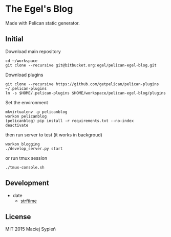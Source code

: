 # The Egel's Blog
Made with Pelican static generator.


## Initial
Download main repository

    cd ~/workspace
    git clone --recursive git@bitbucket.org:egel/pelican-egel-blog.git


Download plugins

    git clone --recursive https://github.com/getpelican/pelican-plugins ~/.pelican-plugins
    ln -s $HOME/.pelican-plugins $HOME/workspace/pelican-egel-blog/plugins

Set the environment

    mkvirtualenv -p pelicanblog
    workon pelicanblog
    (pelicanblog) pip install -r requirements.txt --no-index
    deactivate

then run server to test (it works in backgroud)

    workon blogging
    ./develop_server.py start

or run tmux session

    ./tmux-console.sh


## Development

- date 
  + [strftime](http://strftime.org/)

## License
MIT 2015 Maciej Sypień
